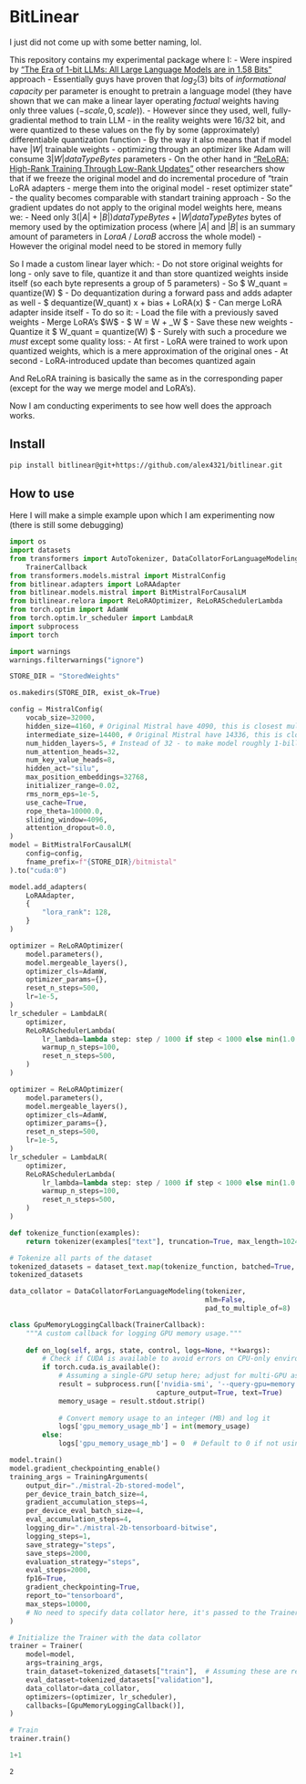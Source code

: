 # BitLinear


<!-- WARNING: THIS FILE WAS AUTOGENERATED! DO NOT EDIT! -->

I just did not come up with some better naming, lol.

This repository contains my experimental package where I: - Were
inspired by [“The Era of 1-bit LLMs: All Large Language Models are in
1.58 Bits”](https://arxiv.org/abs/2402.17764) approach - Essentially
guys have proven that $log_2(3)$ bits of *informational capacity* per
parameter is enought to pretrain a language model (they have shown that
we can make a linear layer operating *factual* weights having only three
values $(-scale, 0, scale)$). - However since they used, well,
fully-gradiental method to train LLM - in the reality weights were 16/32
bit, and were quantized to these values on the fly by some
(approximately) differentiable quantization function - By the way it
also means that if model have $|W|$ trainable weights - optimizing
through an optimizer like Adam will consume $3|W|dataTypeBytes$
parameters - On the other hand in [“ReLoRA: High-Rank Training Through
Low-Rank Updates”](https://arxiv.org/abs/2307.05695) other researchers
show that if we freeze the original model and do incremental procedure
of “train LoRA adapters - merge them into the original model - reset
optimizer state” - the quality becomes comparable with standart training
approach - So the gradient updates do not apply to the original model
weights here, means we: - Need only
$3(|A|+|B|)dataTypeBytes + |W|dataTypeBytes$ bytes of memory used by the
optimization process (where $|A|$ and $|B|$ is an summary amount of
parameters in $LoraA$ / $LoraB$ accross the whole model) - However the
original model need to be stored in memory fully

So I made a custom linear layer which: - Do not store original weights
for long - only save to file, quantize it and than store quantized
weights inside itself (so each byte represents a group of 5
parameters) - So \$ W_quant = quantize(W) \$ - Do dequantization during
a forward pass and adds adapter as well - \$ dequantize(W_quant) x +
bias + LoRA(x) \$ - Can merge LoRA adapter inside itself - To do so
it: - Load the file with a previously saved weights - Merge LoRA’s
\$W\$ - \$ W = W + \_W \$ - Save these new weights - Quantize it \$
W_quant = quantize(W) \$ - Surely with such a procedure we *must* except
some quality loss: - At first - LoRA were trained to work upon quantized
weights, which is a mere approximation of the original ones - At
second - LoRA-introduced update than becomes quantized again

And ReLoRA training is basically the same as in the corresponding paper
(except for the way we merge model and LoRA’s).

Now I am conducting experiments to see how well does the approach works.

## Install

``` sh
pip install bitlinear@git+https://github.com/alex4321/bitlinear.git
```

## How to use

Here I will make a simple example upon which I am experimenting now
(there is still some debugging)

``` python
import os
import datasets
from transformers import AutoTokenizer, DataCollatorForLanguageModeling, TrainingArguments, Trainer, \
    TrainerCallback
from transformers.models.mistral import MistralConfig
from bitlinear.adapters import LoRAAdapter
from bitlinear.models.mistral import BitMistralForCausalLM
from bitlinear.relora import ReLoRAOptimizer, ReLoRASchedulerLambda
from torch.optim import AdamW
from torch.optim.lr_scheduler import LambdaLR
import subprocess
import torch

import warnings
warnings.filterwarnings("ignore")

STORE_DIR = "StoredWeights"

os.makedirs(STORE_DIR, exist_ok=True)

config = MistralConfig(
    vocab_size=32000,
    hidden_size=4160, # Original Mistral have 4090, this is closest multiplier for both 5 and 32
    intermediate_size=14400, # Original Mistral have 14336, this is closest multiplier for both 5 and 32
    num_hidden_layers=5, # Instead of 32 - to make model roughly 1-billion params
    num_attention_heads=32,
    num_key_value_heads=8,
    hidden_act="silu",
    max_position_embeddings=32768,
    initializer_range=0.02,
    rms_norm_eps=1e-5,
    use_cache=True,
    rope_theta=10000.0,
    sliding_window=4096,
    attention_dropout=0.0,
)
model = BitMistralForCausalLM(
    config=config,
    fname_prefix=f"{STORE_DIR}/bitmistal"
).to("cuda:0")

model.add_adapters(
    LoRAAdapter,
    {
        "lora_rank": 128,
    }
)

optimizer = ReLoRAOptimizer(
    model.parameters(),
    model.mergeable_layers(),
    optimizer_cls=AdamW,
    optimizer_params={},
    reset_n_steps=500,
    lr=1e-5,
)
lr_scheduler = LambdaLR(
    optimizer,
    ReLoRASchedulerLambda(
        lr_lambda=lambda step: step / 1000 if step < 1000 else min(1.0 - (step - 50000) / 50000, 1e-5),
        warmup_n_steps=100,
        reset_n_steps=500,
    )
)

optimizer = ReLoRAOptimizer(
    model.parameters(),
    model.mergeable_layers(),
    optimizer_cls=AdamW,
    optimizer_params={},
    reset_n_steps=500,
    lr=1e-5,
)
lr_scheduler = LambdaLR(
    optimizer,
    ReLoRASchedulerLambda(
        lr_lambda=lambda step: step / 1000 if step < 1000 else min(1.0 - (step - 50000) / 50000, 1e-5),
        warmup_n_steps=100,
        reset_n_steps=500,
    )
)

def tokenize_function(examples):
    return tokenizer(examples["text"], truncation=True, max_length=1024)

# Tokenize all parts of the dataset
tokenized_datasets = dataset_text.map(tokenize_function, batched=True, remove_columns=["text"])
tokenized_datasets

data_collator = DataCollatorForLanguageModeling(tokenizer, 
                                                mlm=False,
                                                pad_to_multiple_of=8)

class GpuMemoryLoggingCallback(TrainerCallback):
    """A custom callback for logging GPU memory usage."""
    
    def on_log(self, args, state, control, logs=None, **kwargs):
        # Check if CUDA is available to avoid errors on CPU-only environments
        if torch.cuda.is_available():
            # Assuming a single-GPU setup here; adjust for multi-GPU as needed
            result = subprocess.run(['nvidia-smi', '--query-gpu=memory.used', '--format=csv,nounits,noheader'],
                                    capture_output=True, text=True)
            memory_usage = result.stdout.strip()
            
            # Convert memory usage to an integer (MB) and log it
            logs['gpu_memory_usage_mb'] = int(memory_usage)
        else:
            logs['gpu_memory_usage_mb'] = 0  # Default to 0 if not using GPU

model.train()
model.gradient_checkpointing_enable()
training_args = TrainingArguments(
    output_dir="./mistral-2b-stored-model",
    per_device_train_batch_size=4,
    gradient_accumulation_steps=4,
    per_device_eval_batch_size=4,
    eval_accumulation_steps=4,
    logging_dir="./mistral-2b-tensorboard-bitwise",
    logging_steps=1,
    save_strategy="steps",
    save_steps=2000,
    evaluation_strategy="steps",
    eval_steps=2000,
    fp16=True,
    gradient_checkpointing=True,
    report_to="tensorboard",
    max_steps=10000,
    # No need to specify data collator here, it's passed to the Trainer constructor
)

# Initialize the Trainer with the data collator
trainer = Trainer(
    model=model,
    args=training_args,
    train_dataset=tokenized_datasets["train"],  # Assuming these are ready; dynamically tokenized if not
    eval_dataset=tokenized_datasets["validation"],
    data_collator=data_collator,
    optimizers=(optimizer, lr_scheduler),
    callbacks=[GpuMemoryLoggingCallback()],
)

# Train
trainer.train()
```

``` python
1+1
```

    2
